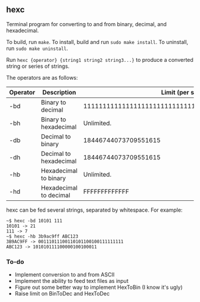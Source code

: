 ## hexc
Terminal program for converting to and from binary, decimal, and hexadecimal.  

To build, run `make`. To install, build and run `sudo make install`.  To
uninstall, run `sudo make uninstall`.

Run `hexc {operator} {string1 string2 string3...}` to produce a converted string or series of strings.  

The operators are as follows:  

| Operator | Description            | Limit (per string)                                    |
| ---------|------------------------| ------------------------------------------------------|
| -bd      | Binary to decimal      | 11111111111111111111111111111111111111111111111111111 |
| -bh      | Binary to hexadecimal  | Unlimited.                                            |
| -db      | Decimal to binary      | 18446744073709551615                                  |
| -dh      | Decimal to hexadecimal | 18446744073709551615                                  |
| -hb      | Hexadecimal to binary  | Unlimited.                                            |
| -hd      | Hexadecimal to decimal | FFFFFFFFFFFFF                                         |

hexc can be fed several strings, separated by whitespace. For example:  
```
~$ hexc -bd 10101 111
10101 -> 21
111 -> 7
~$ hexc -hb 3b9ac9ff ABC123
3B9AC9FF -> 00111011100110101100100111111111
ABC123 -> 101010111100000100100011
```  

### To-do
* Implement conversion to and from ASCII
* Implement the ability to feed text files as input
* Figure out some better way to implement HexToBin (I know it's ugly)
* Raise limit on BinToDec and HexToDec
